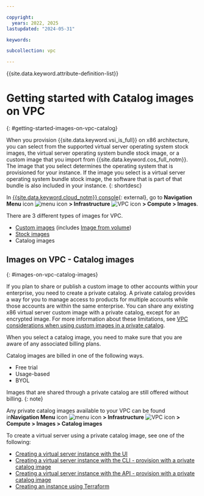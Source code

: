 ```yaml
---

copyright:
  years: 2022, 2025
lastupdated: "2024-05-31"

keywords:

subcollection: vpc

---
```


{{site.data.keyword.attribute-definition-list}}

# Getting started with Catalog images on VPC
{: #getting-started-images-on-vpc-catalog}

When you provision {{site.data.keyword.vsi_is_full}} on x86 architecture, you can select from the supported virtual server operating system stock images, the virtual server operating system bundle stock image, or a custom image that you import from {{site.data.keyword.cos_full_notm}}. The image that you select determines the operating system that is provisioned for your instance. If the image you select is a virtual server operating system bundle stock image, the software that is part of that bundle is also included in your instance.
{: shortdesc}

In [{{site.data.keyword.cloud_notm}} console](/login){: external}, go to **Navigation Menu** icon ![menu icon](../../icons/icon_hamburger.svg) **> Infrastructure** ![VPC icon](../../icons/vpc.svg) **> Compute > Images**.

There are 3 different types of images for VPC.
* [Custom images](/docs/vpc?topic=vpc-planning-custom-images) (includes [Image from volume](/docs/vpc?topic=vpc-image-from-volume-vpc))
* [Stock images](/docs/vpc?topic=vpc-getting-started-images-on-vpc-stock&interface=api)
* Catalog images

## Images on VPC - Catalog images
{: #images-on-vpc-catalog-images}

If you plan to share or publish a custom image to other accounts within your enterprise, you need to create a private catalog. A private catalog provides a way for you to manage access to products for multiple accounts while those accounts are within the same enterprise. You can share any existing x86 virtual server custom image with a private catalog, except for an encrypted image. For more information about these limitations, see [VPC considerations when using custom images in a private catalog](/docs/vpc?topic=vpc-custom-image-cloud-private-catalog&interface=api).

When you select a catalog image, you need to make sure that you are aware of any associated billing plans.

Catalog images are billed in one of the following ways.

* Free trial
* Usage-based
* BYOL

Images that are shared through a private catalog are still offered without billing.
{: note}

Any private catalog images available to your VPC can be found in**Navigation Menu** icon ![menu icon](../icons/icon_hamburger.svg) **> Infrastructure** ![VPC icon](../../icons/vpc.svg) **> Compute > Images > Catalog images**

To create a virtual server using a private catalog image, see one of the following:
* [Creating a virtual server instance with the UI](/docs/vpc?topic=vpc-creating-virtual-servers&interface=ui#creating-virtual-servers-ui)
* [Creating a virtual server instance with the CLI - provision with a private catalog image](/docs/vpc?topic=vpc-creating-virtual-servers&interface=cli#instance-create-from-private-catalog-image-cli)
* [Creating a virtual server instance with the API - provision with a private catalog image](/docs/vpc?topic=vpc-creating-virtual-servers&interface=api#create-instance-private-catalog-image-api)
* [Creating an instance using Terraform](/docs/vpc?topic=vpc-creating-virtual-servers&interface=terraform#create-instance-using-terraform)
